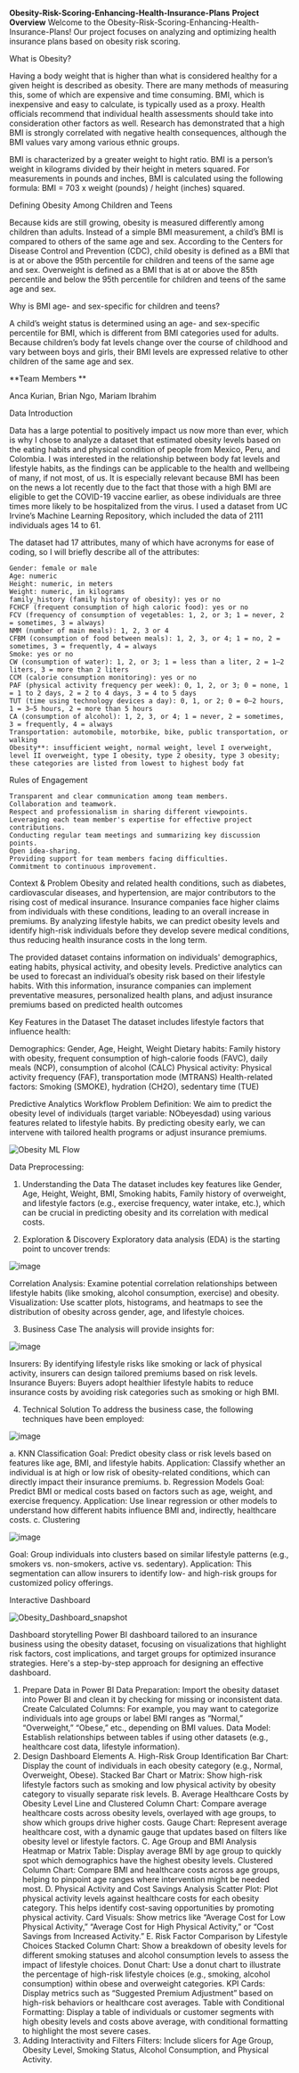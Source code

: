 **Obesity-Risk-Scoring-Enhancing-Health-Insurance-Plans**
**Project Overview**
Welcome to the Obesity-Risk-Scoring-Enhancing-Health-Insurance-Plans! Our project focuses on analyzing and optimizing health insurance plans based on obesity risk scoring.

What is Obesity?

Having a body weight that is higher than what is considered healthy for a given height is described as obesity. There are many methods of measuring this, some of which are expensive and time consuming. BMI, which is inexpensive and easy to calculate, is typically used as a proxy. Health officials recommend that individual health assessments should take into consideration other factors as well. Research has demonstrated that a high BMI is strongly correlated with negative health consequences, although the BMI values vary among various ethnic groups.

BMI is characterized by a greater weight to hight ratio. BMI is a person’s weight in kilograms divided by their height in meters squared. For measurements in pounds and inches, BMI is calculated using the following formula: BMI = 703 x weight (pounds) / height (inches) squared. 

Defining Obesity Among Children and Teens

Because kids are still growing, obesity is measured differently among children than adults. Instead of a simple BMI measurement, a child’s BMI is compared to others of the same age and sex.
According to the Centers for Disease Control and Prevention (CDC), child obesity is defined as a BMI that is at or above the 95th percentile for children and teens of the same age and sex. Overweight is defined as a BMI that is at or above the 85th percentile and below the 95th percentile for children and teens of the same age and sex.

Why is BMI age- and sex-specific for children and teens?

A child’s weight status is determined using an age- and sex-specific percentile for BMI, which is different from BMI categories used for adults. Because children’s body fat levels change over the course of childhood and vary between boys and girls, their BMI levels are expressed relative to other children of the same age and sex.

**Team Members **

Anca Kurian, Brian Ngo, Mariam Ibrahim

Data Introduction

Data has a large potential to positively impact us now more than ever, which is why I chose to analyze a dataset that estimated obesity levels based on the eating habits and physical condition of people from Mexico, Peru, and Colombia. I was interested in the relationship between body fat levels and lifestyle habits, as the findings can be applicable to the health and wellbeing of many, if not most, of us. It is especially relevant because BMI has been on the news a lot recently due to the fact that those with a high BMI are eligible to get the COVID-19 vaccine earlier, as obese individuals are three times more likely to be hospitalized from the virus. I used a dataset from UC Irvine’s Machine Learning Repository, which included the data of 2111 individuals ages 14 to 61.

The dataset had 17 attributes, many of which have acronyms for ease of coding, so I will  briefly describe all of the attributes:

    Gender: female or male
    Age: numeric
    Height: numeric, in meters
    Weight: numeric, in kilograms
    family_history (family history of obesity): yes or no
    FCHCF (frequent consumption of high caloric food): yes or no
    FCV (frequency of consumption of vegetables: 1, 2, or 3; 1 = never, 2 = sometimes, 3 = always)
    NMM (number of main meals): 1, 2, 3 or 4
    CFBM (consumption of food between meals): 1, 2, 3, or 4; 1 = no, 2 = sometimes, 3 = frequently, 4 = always
    Smoke: yes or no
    CW (consumption of water): 1, 2, or 3; 1 = less than a liter, 2 = 1–2 liters, 3 = more than 2 liters
    CCM (calorie consumption monitoring): yes or no
    PAF (physical activity frequency per week): 0, 1, 2, or 3; 0 = none, 1 = 1 to 2 days, 2 = 2 to 4 days, 3 = 4 to 5 days
    TUT (time using technology devices a day): 0, 1, or 2; 0 = 0–2 hours, 1 = 3–5 hours, 2 = more than 5 hours
    CA (consumption of alcohol): 1, 2, 3, or 4; 1 = never, 2 = sometimes, 3 = frequently, 4 = always
    Transportation: automobile, motorbike, bike, public transportation, or walking
    Obesity**: insufficient weight, normal weight, level I overweight, level II overweight, type I obesity, type 2 obesity, type 3 obesity; these categories are listed from lowest to highest body fat

Rules of Engagement

    Transparent and clear communication among team members.
    Collaboration and teamwork.
    Respect and professionalism in sharing different viewpoints.
    Leveraging each team member's expertise for effective project contributions.
    Conducting regular team meetings and summarizing key discussion points.
    Open idea-sharing.
    Providing support for team members facing difficulties.
    Commitment to continuous improvement.

Context & Problem
Obesity and related health conditions, such as diabetes, cardiovascular diseases, and hypertension, are major contributors to the rising cost of medical insurance. Insurance companies face higher claims from individuals with these conditions, leading to an overall increase in premiums. By analyzing lifestyle habits, we can predict obesity levels and identify high-risk individuals before they develop severe medical conditions, thus reducing health insurance costs in the long term.

The provided dataset contains information on individuals' demographics, eating habits, physical activity, and obesity levels. Predictive analytics can be used to forecast an individual’s obesity risk based on their lifestyle habits. With this information, insurance companies can implement preventative measures, personalized health plans, and adjust insurance premiums based on predicted health outcomes

Key Features in the Dataset
The dataset includes lifestyle factors that influence health:

Demographics: Gender, Age, Height, Weight
Dietary habits: Family history with obesity, frequent consumption of high-calorie foods (FAVC), daily meals (NCP), consumption of alcohol (CALC)
Physical activity: Physical activity frequency (FAF), transportation mode (MTRANS)
Health-related factors: Smoking (SMOKE), hydration (CH2O), sedentary time (TUE)

Predictive Analytics Workflow
Problem Definition:
We aim to predict the obesity level of individuals (target variable: NObeyesdad) using various features related to lifestyle habits. By predicting obesity early, we can intervene with tailored health programs or adjust insurance premiums.

![Obesity ML Flow ](https://github.com/user-attachments/assets/00db4eaf-435d-475d-857c-d4398093841f)

Data Preprocessing:
1. Understanding the Data
The dataset includes key features like Gender, Age, Height, Weight, BMI, Smoking habits, Family history of overweight, and lifestyle factors (e.g., exercise frequency, water intake, etc.), which can be crucial in predicting obesity and its correlation with medical costs.

2. Exploration & Discovery
Exploratory data analysis (EDA) is the starting point to uncover trends:

![image](https://github.com/user-attachments/assets/d62ac2d9-d670-446a-88a1-b1c3b4c097cc)


Correlation Analysis: Examine potential correlation relationships between lifestyle habits (like smoking, alcohol consumption, exercise) and obesity.
Visualization: Use scatter plots, histograms, and heatmaps to see the distribution of obesity across gender, age, and lifestyle choices.

3. Business Case
The analysis will provide insights for:


![image](https://github.com/user-attachments/assets/ec5d2627-95b8-416e-9a06-b4a9ce9d0477)


Insurers: By identifying lifestyle risks like smoking or lack of physical activity, insurers can design tailored premiums based on risk levels.
Insurance Buyers: Buyers adopt healthier lifestyle habits to reduce insurance costs by avoiding risk categories such as smoking or high BMI.

4. Technical Solution
To address the business case, the following techniques have been employed:

![image](https://github.com/user-attachments/assets/8a4698c7-9a1c-4b4e-8fad-d70d233cdda5)

a. KNN Classification
Goal: Predict obesity class or risk levels based on features like age, BMI, and lifestyle habits.
Application: Classify whether an individual is at high or low risk of obesity-related conditions, which can directly impact their insurance premiums.
b. Regression Models
Goal: Predict BMI or medical costs based on factors such as age, weight, and exercise frequency.
Application: Use linear regression or other models to understand how different habits influence BMI and, indirectly, healthcare costs.
c. Clustering

![image](https://github.com/user-attachments/assets/98ab5d83-3815-418a-96bf-bf5623753adc)

Goal: Group individuals into clusters based on similar lifestyle patterns (e.g., smokers vs. non-smokers, active vs. sedentary).
Application: This segmentation can allow insurers to identify low- and high-risk groups for customized policy offerings.

Interactive Dashboard 

![Obesity_Dashboard_snapshot](https://github.com/user-attachments/assets/e97a9a08-0942-482b-886c-d7b56b6c6d92)

Dashboard storytelling 
Power BI dashboard tailored to an insurance business using the obesity dataset, focusing on visualizations that highlight risk factors, cost implications, and target groups for optimized insurance strategies. Here's a step-by-step approach for designing an effective dashboard.

1. Prepare Data in Power BI
Data Preparation: Import the obesity dataset into Power BI and clean it by checking for missing or inconsistent data.
Create Calculated Columns: For example, you may want to categorize individuals into age groups or label BMI ranges as “Normal,” “Overweight,” “Obese,” etc., depending on BMI values.
Data Model: Establish relationships between tables if using other datasets (e.g., healthcare cost data, lifestyle information).
2. Design Dashboard Elements
A. High-Risk Group Identification
Bar Chart: Display the count of individuals in each obesity category (e.g., Normal, Overweight, Obese).
Stacked Bar Chart or Matrix: Show high-risk lifestyle factors such as smoking and low physical activity by obesity category to visually separate risk levels.
B. Average Healthcare Costs by Obesity Level
Line and Clustered Column Chart: Compare average healthcare costs across obesity levels, overlayed with age groups, to show which groups drive higher costs.
Gauge Chart: Represent average healthcare cost, with a dynamic gauge that updates based on filters like obesity level or lifestyle factors.
C. Age Group and BMI Analysis
Heatmap or Matrix Table: Display average BMI by age group to quickly spot which demographics have the highest obesity levels.
Clustered Column Chart: Compare BMI and healthcare costs across age groups, helping to pinpoint age ranges where intervention might be needed most.
D. Physical Activity and Cost Savings Analysis
Scatter Plot: Plot physical activity levels against healthcare costs for each obesity category. This helps identify cost-saving opportunities by promoting physical activity.
Card Visuals: Show metrics like “Average Cost for Low Physical Activity,” “Average Cost for High Physical Activity,” or “Cost Savings from Increased Activity.”
E. Risk Factor Comparison by Lifestyle Choices
Stacked Column Chart: Show a breakdown of obesity levels for different smoking statuses and alcohol consumption levels to assess the impact of lifestyle choices.
Donut Chart: Use a donut chart to illustrate the percentage of high-risk lifestyle choices (e.g., smoking, alcohol consumption) within obese and overweight categories.
KPI Cards: Display metrics such as “Suggested Premium Adjustment” based on high-risk behaviors or healthcare cost averages.
Table with Conditional Formatting: Display a table of individuals or customer segments with high obesity levels and costs above average, with conditional formatting to highlight the most severe cases.
3. Adding Interactivity and Filters
Filters: Include slicers for Age Group, Obesity Level, Smoking Status, Alcohol Consumption, and Physical Activity.







